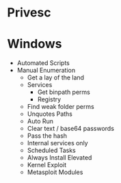 # Privesc

# Windows

- Automated Scripts
- Manual Enumeration
    - Get a lay of the land
    - Services
        - Get binpath perms
        - Registry
    - Find weak folder perms
    - Unquotes Paths
    - Auto Run
    - Clear text / base64 passwords
    - Pass the hash
    - Internal services only
    - Scheduled Tasks
    - Always Install Elevated
    - Kernel Exploit
    - Metasploit Modules